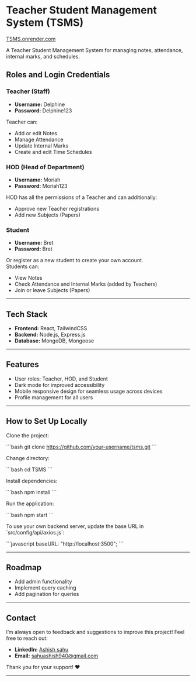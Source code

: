 
# Teacher Student Management System (TSMS)

[TSMS.onrender.com](https://tsms-fe.vercel.app/)

A Teacher Student Management System for managing notes, attendance, internal marks, and schedules.

## Roles and Login Credentials

### Teacher (Staff)

- **Username:** Delphine  
- **Password:** Delphine123  

Teacher can:

- Add or edit Notes
- Manage Attendance
- Update Internal Marks
- Create and edit Time Schedules

### HOD (Head of Department)

- **Username:** Moriah  
- **Password:** Moriah123  

HOD has all the permissions of a Teacher and can additionally:

- Approve new Teacher registrations
- Add new Subjects (Papers)

### Student

- **Username:** Bret  
- **Password:** Bret  

Or register as a new student to create your own account.  
Students can:

- View Notes
- Check Attendance and Internal Marks (added by Teachers)
- Join or leave Subjects (Papers)

---

## Tech Stack

- **Frontend:** React, TailwindCSS  
- **Backend:** Node.js, Express.js  
- **Database:** MongoDB, Mongoose  

---

## Features

- User roles: Teacher, HOD, and Student
- Dark mode for improved accessibility
- Mobile responsive design for seamless usage across devices
- Profile management for all users

---

## How to Set Up Locally

Clone the project:

\`\`\`bash
git clone https://github.com/your-username/tsms.git
\`\`\`

Change directory:

\`\`\`bash
cd TSMS
\`\`\`

Install dependencies:

\`\`\`bash
npm install
\`\`\`

Run the application:

\`\`\`bash
npm start
\`\`\`

To use your own backend server, update the base URL in \`src/config/api/axios.js\`:

\`\`\`javascript
baseURL: "http://localhost:3500";
\`\`\`

---

## Roadmap

- Add admin functionality
- Implement query caching
- Add pagination for queries

---

## Contact

I’m always open to feedback and suggestions to improve this project! Feel free to reach out:

- **LinkedIn:** [Ashish sahu](https://www.linkedin.com/in/ashishsahudev)  
- **Email:** [sahuashish940@gmail.com](mailto:sahuashish940@gmail.com)  

Thank you for your support! ❤️  

---
